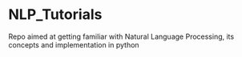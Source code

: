 # NLP_Tutorials
Repo aimed at getting familiar with Natural Language Processing, its concepts and implementation in python 
